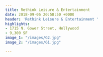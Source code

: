 ```yaml
---
title: Rethink Leisure & Entertainment
date: 2018-09-06 20:58:50 +0000
header: 'Rethink Leisure & Entertainment '
highlights:
- 1715 N. Gower Street, Hollywood
- 9,300 SF
image_1: "/images/G2.jpg"
image_2: "/images/G1.jpg"

---
```

